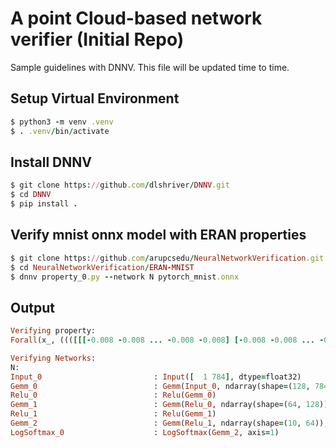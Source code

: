# A point Cloud-based network verifier (Initial Repo) 

Sample guidelines with DNNV. This file will be updated time to time.

## Setup Virtual Environment

```ruby
$ python3 -m venv .venv
$ . .venv/bin/activate
```
## Install DNNV

```ruby
$ git clone https://github.com/dlshriver/DNNV.git
$ cd DNNV
$ pip install .
```

## Verify mnist onnx model with ERAN properties

```ruby
$ git clone https://github.com/arupcsedu/NeuralNetworkVerification.git
$ cd NeuralNetworkVerification/ERAN-MNIST
$ dnnv property_0.py --network N pytorch_mnist.onnx
```

## Output

```ruby
Verifying property:
Forall(x_, ((([[[-0.008 -0.008 ... -0.008 -0.008] [-0.008 -0.008 ... -0.008 -0.008] ... [-0.008 -0.008 ... -0.008 -0.008] [-0.008 -0.008 ... -0.008 -0.008]]] < (0.1307 + (0.3081 * x_))) & ((0.1307 + (0.3081 * x_)) < [[[0.008 0.008 ... 0.008 0.008] [0.008 0.008 ... 0.008 0.008] ... [0.008 0.008 ... 0.008 0.008] [0.008 0.008 ... 0.008 0.008]]]) & (0 < (0.1307 + (0.3081 * x_))) & ((0.1307 + (0.3081 * x_)) < 1)) ==> (numpy.argmax(N(x_)) == 7)))

Verifying Networks:
N:
Input_0                         : Input([  1 784], dtype=float32)
Gemm_0                          : Gemm(Input_0, ndarray(shape=(128, 784)), ndarray(shape=(128,)), transpose_a=0, transpose_b=1, alpha=1.000000, beta=1.000000)
Relu_0                          : Relu(Gemm_0)
Gemm_1                          : Gemm(Relu_0, ndarray(shape=(64, 128)), ndarray(shape=(64,)), transpose_a=0, transpose_b=1, alpha=1.000000, beta=1.000000)
Relu_1                          : Relu(Gemm_1)
Gemm_2                          : Gemm(Relu_1, ndarray(shape=(10, 64)), ndarray(shape=(10,)), transpose_a=0, transpose_b=1, alpha=1.000000, beta=1.000000)
LogSoftmax_0                    : LogSoftmax(Gemm_2, axis=1)
```
